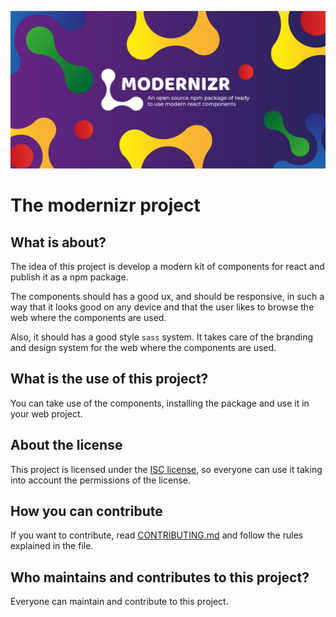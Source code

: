![wallpaper](image.png)

# The modernizr project

## What is about?

The idea of this project is develop a modern kit of components for react and publish it as a npm package.

The components should has a good ux, and should be responsive, in such a way that it looks good on any device and that the user likes to browse the web where the components are used.

Also, it should has a good style `sass` system. It takes care of the branding and design system for the web where the components are used.

## What is the use of this project?

You can take use of the components, installing the package and use it in your web project.

## About the license

This project is licensed under the [ISC license](https://github.com/nilis24/custom-components/blob/master/LICENSE), so everyone can use it taking into account the permissions of the license.

## How you can contribute

If you want to contribute, read [CONTRIBUTING.md](CONTRIBUTING.md) and follow the rules explained in the file.

## Who maintains and contributes to this project?

Everyone can maintain and contribute to this project.
